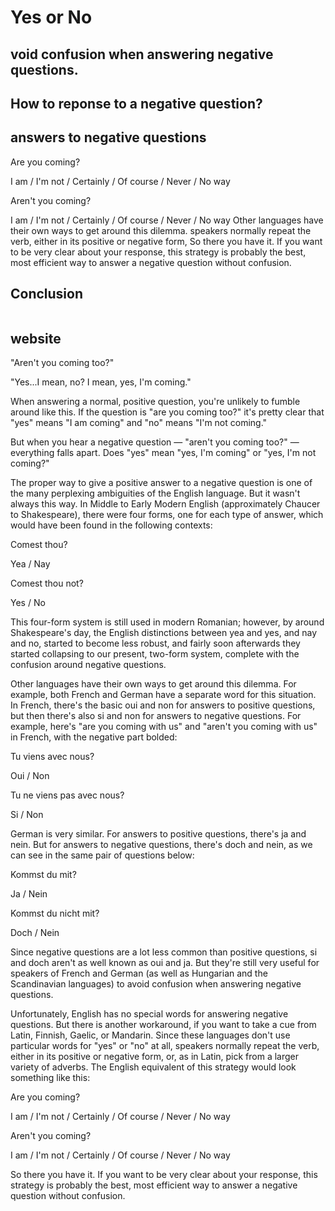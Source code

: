 # Yes or No
## void confusion when answering negative questions.

## How to reponse to a negative question?

## answers to negative questions
Are you coming?

I am / I'm not / Certainly / Of course / Never / No way

Aren't you coming?

I am / I'm not / Certainly / Of course / Never / No way
Other languages have their own ways to get around this dilemma.
speakers normally repeat the verb, either in its positive or negative form, 
So there you have it. If you want to be very clear about your response, 
this strategy is probably the best, most efficient way to answer a negative question without confusion.
## Conclusion
```my recollection is that generally in the Western world negative questions are answered as in English and French, whereas in Eastern languages they are answered in the opposite way. Thus in a cross-cultural setting it is important not to answer with just "Yes" or "No".
```


## website
"Aren't you coming too?"

"Yes...I mean, no? I mean, yes, I'm coming."

When answering a normal, positive question, you're unlikely to fumble around like this. If the question is "are you coming too?" it's pretty clear that "yes" means "I am coming" and "no" means "I'm not coming."

But when you hear a negative question — "aren't you coming too?" — everything falls apart. Does "yes" mean "yes, I'm coming" or "yes, I'm not coming?"

The proper way to give a positive answer to a negative question is one of the many perplexing ambiguities of the English language. But it wasn't always this way. In Middle to Early Modern English (approximately Chaucer to Shakespeare), there were four forms, one for each type of answer, which would have been found in the following contexts:

Comest thou?

Yea / Nay

Comest thou not?

Yes / No

This four-form system is still used in modern Romanian; however, by around Shakespeare's day, the English distinctions between yea and yes, and nay and no, started to become less robust, and fairly soon afterwards they started collapsing to our present, two-form system, complete with the confusion around negative questions.

Other languages have their own ways to get around this dilemma. For example, both French and German have a separate word for this situation. In French, there's the basic oui and non for answers to positive questions, but then there's also si and non for answers to negative questions. For example, here's "are you coming with us" and "aren't you coming with us" in French, with the negative part bolded:

Tu viens avec nous?

Oui / Non

Tu ne viens pas avec nous?

Si / Non

German is very similar. For answers to positive questions, there's ja and nein. But for answers to negative questions, there's doch and nein, as we can see in the same pair of questions below:

Kommst du mit?

Ja / Nein

Kommst du nicht mit?

Doch / Nein

Since negative questions are a lot less common than positive questions, si and doch aren't as well known as oui and ja. But they're still very useful for speakers of French and German (as well as Hungarian and the Scandinavian languages) to avoid confusion when answering negative questions.

Unfortunately, English has no special words for answering negative questions. But there is another workaround, if you want to take a cue from Latin, Finnish, Gaelic, or Mandarin. Since these languages don't use particular words for "yes" or "no" at all, speakers normally repeat the verb, either in its positive or negative form, or, as in Latin, pick from a larger variety of adverbs. The English equivalent of this strategy would look something like this:

Are you coming?

I am / I'm not / Certainly / Of course / Never / No way

Aren't you coming?

I am / I'm not / Certainly / Of course / Never / No way

So there you have it. If you want to be very clear about your response, this strategy is probably the best, most efficient way to answer a negative question without confusion.
